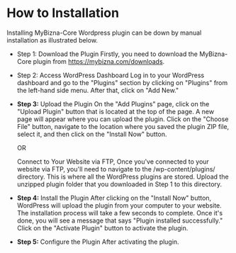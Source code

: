 # How to Installation

Installing  MyBizna-Core Wordpress plugin can be down by manual installation as illustrated below.&#x20;

* Step 1: Download the Plugin Firstly, you need to download the MyBizna-Core plugin from https://mybizna.com/downloads.
* Step 2: Access WordPress Dashboard Log in to your WordPress dashboard and go to the "Plugins" section by clicking on "Plugins" from the left-hand side menu. After that, click on "Add New."
*   **Step 3:** Upload the Plugin On the "Add Plugins" page, click on the "Upload Plugin" button that is located at the top of the page. A new page will appear where you can upload the plugin. Click on the "Choose File" button, navigate to the location where you saved the plugin ZIP file, select it, and then click on the "Install Now" button.

    &#x20;OR&#x20;

    Connect to Your Website via FTP, Once you've connected to your website via FTP, you'll need to navigate to the /wp-content/plugins/ directory. This is where all the WordPress plugins are stored. Upload the unzipped plugin folder that you downloaded in Step 1 to this directory.
* **Step 4:** Install the Plugin After clicking on the "Install Now" button, WordPress will upload the plugin from your computer to your website. The installation process will take a few seconds to complete. Once it's done, you will see a message that says "Plugin installed successfully." Click on the "Activate Plugin" button to activate the plugin.
* **Step 5:** Configure the Plugin After activating the plugin.&#x20;

